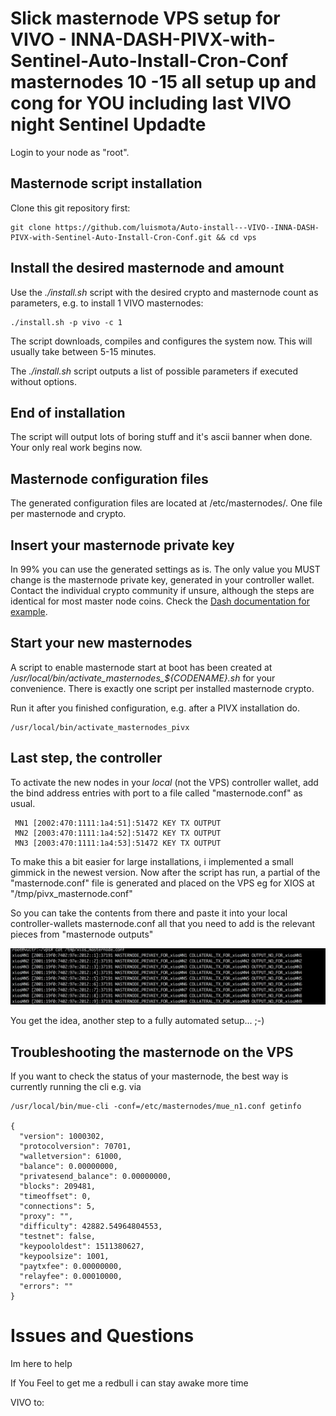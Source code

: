 # Slick masternode VPS setup for VIVO - INNA-DASH-PIVX-with-Sentinel-Auto-Install-Cron-Conf masternodes  10 -15 all setup up and cong for YOU including last VIVO night Sentinel Updadte


Login to your node as "root".


## Masternode script installation

Clone this git repository first:

```
git clone https://github.com/luismota/Auto-install---VIVO--INNA-DASH-PIVX-with-Sentinel-Auto-Install-Cron-Conf.git && cd vps
```


## Install the desired masternode and amount

Use the *./install.sh* script with the desired crypto and masternode count as parameters, e.g. to install 1 VIVO masternodes:

```
./install.sh -p vivo -c 1
```

The script downloads, compiles and configures the system now. This will usually take between 5-15 minutes.

The *./install.sh* script outputs a list of possible parameters if executed without options.

## End of installation

The script will output lots of boring stuff and it's ascii banner when done. Your only real work begins now.



## Masternode configuration files

The generated configuration files are located at /etc/masternodes/. One file per masternode and crypto.



## Insert your masternode private key

In 99% you can use the generated settings as is. The only value you MUST change is the masternode private key, generated in your controller wallet. Contact the individual crypto community if unsure, although the steps are identical for most master node coins. Check the [Dash documentation for example](https://dashpay.atlassian.net/wiki/spaces/DOC/pages/1867877/Start+multiple+masternodes+from+one+wallet+start-many).



## Start your new masternodes

A script to enable masternode start at boot has been created at */usr/local/bin/activate_masternodes_${CODENAME}.sh* for your convenience. There is exactly one script per installed masternode crypto.

Run it after you finished configuration, e.g. after a PIVX installation do.

```
/usr/local/bin/activate_masternodes_pivx
```     

## Last step, the controller

To activate the new nodes in your _local_ (not the VPS) controller wallet, add the bind address entries with port to a file called "masternode.conf" as usual.

     MN1 [2002:470:1111:1a4:51]:51472 KEY TX OUTPUT
     MN2 [2003:470:1111:1a4:52]:51472 KEY TX OUTPUT
     MN3 [2003:470:1111:1a4:53]:51472 KEY TX OUTPUT

To make this a bit easier for large installations, i implemented a small gimmick in the newest version. Now after the script has run, a partial of the "masternode.conf" file is generated and placed on the VPS eg for XIOS at "/tmp/pivx_masternode.conf"

So you can take the contents from there and paste it into your local controller-wallets masternode.conf all that you need to add is the relevant pieces from "masternode outputs"

<img src="images/masternode_vps/controller_conf_partial.png" alt="controller conference generated partial" class="inline"/>

You get the idea, another step to a fully automated setup... ;-)

## Troubleshooting the masternode on the VPS

If you want to check the status of your masternode, the best way is currently running the cli e.g. via

```
/usr/local/bin/mue-cli -conf=/etc/masternodes/mue_n1.conf getinfo

{
  "version": 1000302,
  "protocolversion": 70701,
  "walletversion": 61000,
  "balance": 0.00000000,
  "privatesend_balance": 0.00000000,
  "blocks": 209481,
  "timeoffset": 0,
  "connections": 5,
  "proxy": "",
  "difficulty": 42882.54964804553,
  "testnet": false,
  "keypoololdest": 1511380627,
  "keypoolsize": 1001,
  "paytxfee": 0.00000000,
  "relayfee": 0.00010000,
  "errors": ""
}
```


# Issues and Questions
Im here to help

If You Feel to get me a redbull i can stay awake more time 

VIVO to:

```

```
